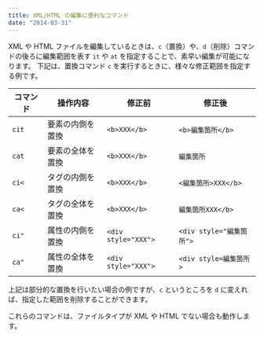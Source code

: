 ```yaml
---
title: XML/HTML の編集に便利なコマンド
date: "2014-03-31"
---
```


XML や HTML ファイルを編集しているときは、`c`（置換）や、`d`（削除）コマンドの後ろに編集範囲を表す `it` や `at` を指定することで、素早い編集が可能になります。
下記は、置換コマンド `c` を実行するときに、様々な修正範囲を指定する例です。

| コマンド | 操作内容 | 修正前 | 修正後 |
| -------- | -------- | ------ | ------ |
| `cit` | 要素の内側を置換 | `<b>XXX</b>` | `<b>編集箇所</b>` |
| `cat` | 要素の全体を置換 | `<b>XXX</b>` | `編集箇所` |
| `ci<` | タグの内側を置換 | `<b>XXX</b>` | `<編集箇所>XXX</b>` |
| `ca<` | タグの全体を置換 | `<b>XXX</b>` | `編集箇所XXX</b>` |
| `ci"` | 属性の内側を置換 | `<div style="XXX">` | `<div style="編集箇所">` |
| `ca"` | 属性の全体を置換 | `<div style="XXX">` | `<div style=編集箇所>` |

上記は部分的な置換を行いたい場合の例ですが、`c` というところを `d` に変えれば、指定した範囲を削除することができます。

これらのコマンドは、ファイルタイプが XML や HTML でない場合も動作します。


